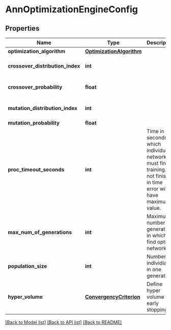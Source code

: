 # AnnOptimizationEngineConfig

## Properties
Name | Type | Description | Notes
------------ | ------------- | ------------- | -------------
**optimization_algorithm** | [**OptimizationAlgorithm**](OptimizationAlgorithm.md) |  | [optional] 
**crossover_distribution_index** | **int** |  | [optional] [default to 20]
**crossover_probability** | **float** |  | [optional] [default to 0.9]
**mutation_distribution_index** | **int** |  | [optional] [default to 20]
**mutation_probability** | **float** |  | [optional] 
**proc_timeout_seconds** | **int** | Time in seconds in which individual network must finish training.  If not finished in time error will have maximum value. | [default to 10800]
**max_num_of_generations** | **int** | Maximum number of generations in which to find optimal network | [default to 50]
**population_size** | **int** | Number of individials in one generation | [optional] [default to 50]
**hyper_volume** | [**ConvergencyCriterion**](ConvergencyCriterion.md) | Define hyper volume for early stopping | [optional] 

[[Back to Model list]](../README.md#documentation-for-models) [[Back to API list]](../README.md#documentation-for-api-endpoints) [[Back to README]](../README.md)


